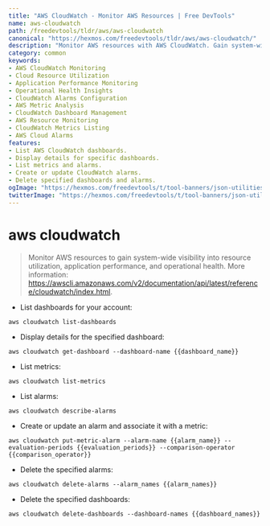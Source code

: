 ```yaml
---
title: "AWS CloudWatch - Monitor AWS Resources | Free DevTools"
name: aws-cloudwatch
path: /freedevtools/tldr/aws/aws-cloudwatch
canonical: "https://hexmos.com/freedevtools/tldr/aws/aws-cloudwatch/"
description: "Monitor AWS resources with AWS CloudWatch. Gain system-wide visibility and optimize application performance. Free online tool, no registration required."
category: common
keywords:
- AWS CloudWatch Monitoring
- Cloud Resource Utilization
- Application Performance Monitoring
- Operational Health Insights
- CloudWatch Alarms Configuration
- AWS Metric Analysis
- CloudWatch Dashboard Management
- AWS Resource Monitoring
- CloudWatch Metrics Listing
- AWS Cloud Alarms
features:
- List AWS CloudWatch dashboards.
- Display details for specific dashboards.
- List metrics and alarms.
- Create or update CloudWatch alarms.
- Delete specified dashboards and alarms.
ogImage: "https://hexmos.com/freedevtools/t/tool-banners/json-utilities-banner.png"
twitterImage: "https://hexmos.com/freedevtools/t/tool-banners/json-utilities-banner.png"
---
```


# aws cloudwatch

> Monitor AWS resources to gain system-wide visibility into resource utilization, application performance, and operational health.
> More information: <https://awscli.amazonaws.com/v2/documentation/api/latest/reference/cloudwatch/index.html>.

- List dashboards for your account:

`aws cloudwatch list-dashboards`

- Display details for the specified dashboard:

`aws cloudwatch get-dashboard --dashboard-name {{dashboard_name}}`

- List metrics:

`aws cloudwatch list-metrics`

- List alarms:

`aws cloudwatch describe-alarms`

- Create or update an alarm and associate it with a metric:

`aws cloudwatch put-metric-alarm --alarm-name {{alarm_name}} --evaluation-periods {{evaluation_periods}} --comparison-operator {{comparison_operator}}`

- Delete the specified alarms:

`aws cloudwatch delete-alarms --alarm_names {{alarm_names}}`

- Delete the specified dashboards:

`aws cloudwatch delete-dashboards --dashboard-names {{dashboard_names}}`

